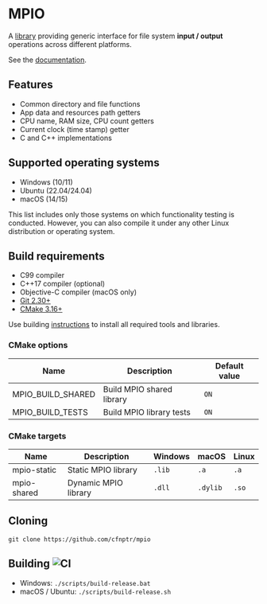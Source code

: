 # MPIO

A [library](https://github.com/cfnptr/mpio) providing generic interface for file system **input / output** operations across different platforms.

See the [documentation](https://cfnptr.github.io/mpio).

## Features

* Common directory and file functions
* App data and resources path getters
* CPU name, RAM size, CPU count getters
* Current clock (time stamp) getter
* C and C++ implementations

## Supported operating systems

* Windows (10/11)
* Ubuntu (22.04/24.04)
* macOS (14/15)

This list includes only those systems on which functionality testing is conducted.
However, you can also compile it under any other Linux distribution or operating system.

## Build requirements

* C99 compiler
* C++17 compiler (optional)
* Objective-C compiler (macOS only)
* [Git 2.30+](https://git-scm.com/)
* [CMake 3.16+](https://cmake.org/)

Use building [instructions](BUILDING.md) to install all required tools and libraries.

### CMake options

| Name              | Description               | Default value |
|-------------------|---------------------------|---------------|
| MPIO_BUILD_SHARED | Build MPIO shared library | `ON`          |
| MPIO_BUILD_TESTS  | Build MPIO library tests  | `ON`          |

### CMake targets

| Name        | Description          | Windows | macOS    | Linux |
|-------------|----------------------|---------|----------|-------|
| mpio-static | Static MPIO library  | `.lib`  | `.a`     | `.a`  |
| mpio-shared | Dynamic MPIO library | `.dll`  | `.dylib` | `.so` |

## Cloning

```
git clone https://github.com/cfnptr/mpio
```

## Building ![CI](https://github.com/cfnptr/mpio/actions/workflows/cmake.yml/badge.svg)

* Windows: ```./scripts/build-release.bat```
* macOS / Ubuntu: ```./scripts/build-release.sh```